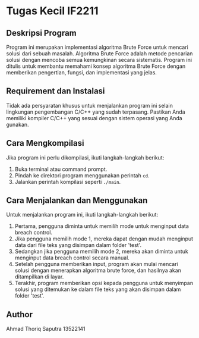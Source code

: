 # Tugas Kecil IF2211

## Deskripsi Program

Program ini merupakan implementasi algoritma Brute Force untuk mencari solusi dari sebuah masalah. Algoritma Brute Force adalah metode pencarian solusi dengan mencoba semua kemungkinan secara sistematis. Program ini ditulis untuk membantu memahami konsep algoritma Brute Force dengan memberikan pengertian, fungsi, dan implementasi yang jelas.

## Requirement dan Instalasi

Tidak ada persyaratan khusus untuk menjalankan program ini selain lingkungan pengembangan C/C++ yang sudah terpasang. Pastikan Anda memiliki kompiler C/C++ yang sesuai dengan sistem operasi yang Anda gunakan.

## Cara Mengkompilasi

Jika program ini perlu dikompilasi, ikuti langkah-langkah berikut:

1. Buka terminal atau command prompt.
2. Pindah ke direktori program menggunakan perintah `cd`.
3. Jalankan perintah kompilasi seperti `./main`.

## Cara Menjalankan dan Menggunakan

Untuk menjalankan program ini, ikuti langkah-langkah berikut:

1. Pertama, pengguna diminta untuk memilih mode untuk menginput data breach control.
2. Jika pengguna memilih mode 1, mereka dapat dengan mudah menginput data dari file teks yang disimpan dalam folder 'test'.
3. Sedangkan jika pengguna memilih mode 2, mereka akan diminta untuk menginput data breach control secara manual.
4. Setelah pengguna memberikan input, program akan mulai mencari solusi dengan menerapkan algoritma brute force, dan hasilnya akan ditampilkan di layar.
5. Terakhir, program memberikan opsi kepada pengguna untuk menyimpan solusi yang ditemukan ke dalam file teks yang akan disimpan dalam folder 'test'.

## Author

Ahmad Thoriq Saputra
13522141